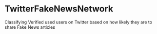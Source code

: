# TwitterFakeNewsNetwork
Classifying Verified used users on Twitter based on how likely they are to share Fake News articles
